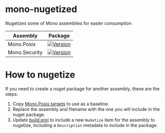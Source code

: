 # mono-nugetized

Nugetizes some of Mono assemblies for easier consumption

| Assembly      | Package     |
| ------------- | ------------- |
| Mono.Posix    | [![Version](https://img.shields.io/nuget/v/Mono.Posix.svg)](https://www.nuget.org/packages/Mono.Posix) | [![Downloads](https://img.shields.io/nuget/dt/Mono.Posix.svg)](https://www.nuget.org/packages/Mono.Posix) |
| Mono.Security | [![Version](https://img.shields.io/nuget/v/Mono.Security.svg)](https://www.nuget.org/packages/Mono.Security) | [![Downloads](https://img.shields.io/nuget/dt/Mono.Security.svg)](https://www.nuget.org/packages/Mono.Security) |

# How to nugetize

If you need to create a nuget package for another assembly, these are the steps:

1. Copy [Mono.Posix.targets](https://github.com/kzu/mono-nugetized/blob/master/package/Mono.Posix.targets) to 
   use as a baseline. 
2. Replace the assembly and filename with the one you will include in the nuget package. 
3. Update [build.proj](https://github.com/kzu/mono-nugetized/blob/master/build.proj) to include a new `NuGetize` 
   item for the assembly to nugetize, including a `Description` metadata to include in the package.